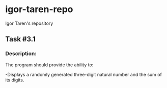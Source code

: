 # igor-taren-repo
Igor Taren's repository
## Task #3.1
### Description:

The program should provide the ability to:

-Displays a randomly generated three-digit natural number and the sum of its digits.
